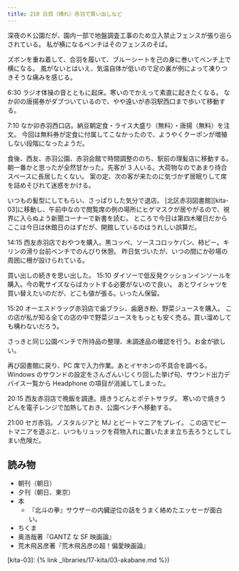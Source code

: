 ```yaml
---
title: 210 日目（晴れ）赤羽で買い出しなど
---
```


深夜のＫ公園だが、園内一部で地盤調査工事のため立入禁止フェンスが張り巡らされている。
私が横になるベンチはそのフェンスのそば。

ズボンを重ね着して、合羽を履いて、ブルーシートを己の身に巻いてベンチ上で横になる。
風がないとはいえ、気温自体が低いので足の裏が例によって凍りつきそうな痛みを感じる。

6:30 ラジオ体操の音とともに起床。寒いのでかえって素直に起きたくなる。
なか卯の唐揚券がダブついているので、やや遠いが赤羽駅西口まで歩いて移動する。

7:10 なか卯赤羽西口店。納豆朝定食・ライス大盛り（無料）・唐揚（無料）を注文。
今回は無料券が定食に付属してこなかったので、ようやくクーポンが増殖しない段階になったようだ。

食後、西友、赤羽公園、赤羽会館で時間調整ののち、駅前の理髪店に移動する。
朝一番かと思ったが全然甘かった。先客が 3 人いる。大荷物なのであまり待合スペースに長居したくない。
案の定、次の客が来たのに気づかず居眠りして席を詰めそびれて迷惑をかける。

いつもの髪型にしてもらい、さっぱりした気分で退店。
[北区赤羽図書館][kita-03]に移動し、午前中なので閲覧席の例の場所にヒゲマスクが居やがるので、視界に入らぬよう新聞コーナーで新書を読む。
ところで今日は第四木曜日だからここは今日は休館日のはずだが、開館しているのはうれしい誤算だ。

14:15 西友赤羽店でおやつを購入。黒コッペ、ソースコロッケパン、柿ピー。キリンの滑り台前ベンチでのんびり休憩。
昨日気づいたが、いつの間にか砂場の周囲に柵が設けられている。

買い出しの続きを思い出した。
15:10 ダイソーで低反発クッションインソールを購入。今の靴サイズならばカットする必要がないので良い。
あとワイシャツを買い替えたいのだが、どこも値が張る。いったん保留。

15:20 オーエスドラッグ赤羽店で歯ブラシ、歯磨き粉、野菜ジュースを購入。
この店が私が知る全ての店の中で野菜ジュースをもっとも安く売る。買い溜めしても構わないだろう。

さっきと同じ公園ベンチで所持品の整理、未調達品の確認を行う。お金が欲しい。

再び図書館に戻り、PC 席で入力作業。あとイヤホンの不具合を調べる。
Windows のサウンドの設定をさんざんいじくり回した挙げ句、サウンド出力デバイス一覧から Headphone の項目が消滅してしまった。

20:15 西友赤羽店で晩飯を調達。焼きうどんとポテトサラダ。
寒いので焼きうどんを電子レンジで加熱しておき、公園ベンチへ移動する。

21:00 セガ赤羽。ノスタルジアと MJ とビートマニアをプレイ。
この店でビートマニアを遊ぶと、いつもリュックを荷物入れに置いたまま立ち去ろうとしてしまい危険だ。

## 読み物

* 朝刊（朝日）
* 夕刊（朝日、東京）
* 本
  * 『北斗の拳』サウザーの内臓逆位の話をうまく絡めたエッセーが面白い。
* ちくま
* 奥浩哉著『GANTZ な SF 映画論』
* 荒木飛呂彦著『荒木飛呂彦の超！偏愛映画論』

[kita-03]: {% link _libraries/17-kita/03-akabane.md %})
